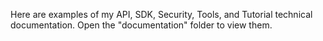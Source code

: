 Here are examples of my API, SDK, Security, Tools, and Tutorial technical documentation. 
Open the "documentation" folder to view them.
